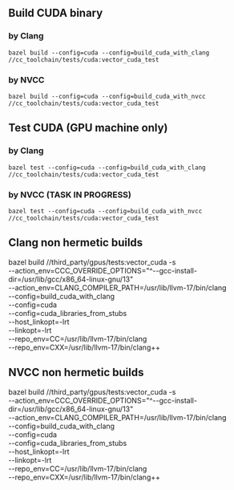 ## Build CUDA binary
### by Clang

`bazel build --config=cuda --config=build_cuda_with_clang //cc_toolchain/tests/cuda:vector_cuda_test`

### by NVCC 

`bazel build --config=cuda --config=build_cuda_with_nvcc //cc_toolchain/tests/cuda:vector_cuda_test`

## Test CUDA (GPU machine only)
### by Clang

`bazel test --config=cuda --config=build_cuda_with_clang //cc_toolchain/tests/cuda:vector_cuda_test`

### by NVCC (TASK IN PROGRESS)

`bazel test --config=cuda --config=build_cuda_with_nvcc //cc_toolchain/tests/cuda:vector_cuda_test`

## Clang non hermetic builds
bazel build //third_party/gpus/tests:vector_cuda -s \
    --action_env=CCC_OVERRIDE_OPTIONS="^--gcc-install-dir=/usr/lib/gcc/x86_64-linux-gnu/13" \
    --action_env=CLANG_COMPILER_PATH=/usr/lib/llvm-17/bin/clang \
    --config=build_cuda_with_clang \
    --config=cuda \
    --config=cuda_libraries_from_stubs \
    --host_linkopt=-lrt \
    --linkopt=-lrt \
    --repo_env=CC=/usr/lib/llvm-17/bin/clang \
    --repo_env=CXX=/usr/lib/llvm-17/bin/clang++

## NVCC non hermetic builds
bazel build //third_party/gpus/tests:vector_cuda -s \
--action_env=CCC_OVERRIDE_OPTIONS="^--gcc-install-dir=/usr/lib/gcc/x86_64-linux-gnu/13" \
--action_env=CLANG_COMPILER_PATH=/usr/lib/llvm-17/bin/clang \
--config=build_cuda_with_clang \
--config=cuda \
--config=cuda_libraries_from_stubs \
--host_linkopt=-lrt \
--linkopt=-lrt \
--repo_env=CC=/usr/lib/llvm-17/bin/clang \
--repo_env=CXX=/usr/lib/llvm-17/bin/clang++
